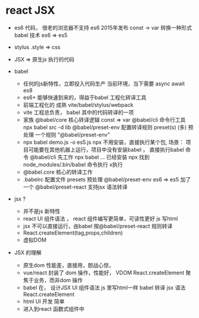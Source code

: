 # react JSX

- es6 代码， 很老的浏览器不支持  es6 2015年发布
  const -> var
  转换一种形式
  babel 技术
  es6 => es5
- stylus
  .style => css
- JSX => 原生js 执行的代码

- babel 
  - 任何的js新特性，立即投入代码生产
    当前环境，当下需要 
    async await es8
  - es6+ 能够快速到来的，得益于babel 工程化转译工具
  - 前端工程化的 成熟 vite/babel/stylus/webpack
  - vite 工程总负责， babel 其中的代码转译的一项
  - 家族 
    @babel/core 核心转译逻辑 const => var
    @babel/cli 命令行工具 npx babel src -d lib
    @babel/preset-env 配置转译规则
    preset(s) (多) 预处理 一个规则  "@babel/preset-env"
  - npx babel demo.js -o es5.js 
    npx 不用安装，直接执行某个包,
    场景： 项目可能要在其他机器上运行，项目中没有安装babel ， 直接执行babel 命令
    @babel/cli 先工作  npx babel ...
    已经安装 npx 找到 node_modules/.bin/babel 命令执行 
    x执行
  - @babel.core  核心的转译工作
  - .babelrc 配置文件
    presets 预处理 @babel/preset-env  es6 => es5
    加了一个 @babel/preset-react  支持jsx 语法转译

- jsx ?
  - 并不是js 新特性
  - react UI 组件语法 ， react 组件编写更简单，可读性更好
  js 写html
  - jsx 不可以直接运行，由babel 按@babel/preset-react 规则转译
  - React.createElement(tag,props,children)
  - 虚拟DOM

- JSX 的理解
  - 原生dom 性能差，直接用，胆战心惊，
  - vue/react 封装了 dom 操作，性能好，  VDOM
    React.createElement
    聚焦于业务，而非dom 操作
  - babel 在， 设计JSX UI 组件语法 js 里写html一样
    babel 转译 jsx 语法 React.createElement
  - html UI 开发 简单
  - 进入到react 函数式组件中
